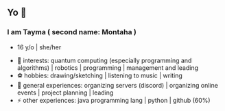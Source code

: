 ## Yo 👾

### I am Tayma ( second name: Montaha )
* 16 y/o | she/her

- 🔭 interests: quantum computing (especially programming and algorithms) | robotics | programming | management and leading
- ⚽ hobbies: drawing/sketching | listening to music | writing
- 💼 general experiences: organizing servers (discord) | organizing online events | project planning | leading 
- ⚡ other experiences: java programming lang | python | github (60%)
